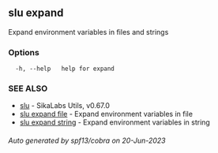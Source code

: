 ## slu expand

Expand environment variables in files and strings

### Options

```
  -h, --help   help for expand
```

### SEE ALSO

* [slu](slu.md)	 - SikaLabs Utils, v0.67.0
* [slu expand file](slu_expand_file.md)	 - Expand environment variables in file
* [slu expand string](slu_expand_string.md)	 - Expand environment variables in string

###### Auto generated by spf13/cobra on 20-Jun-2023

